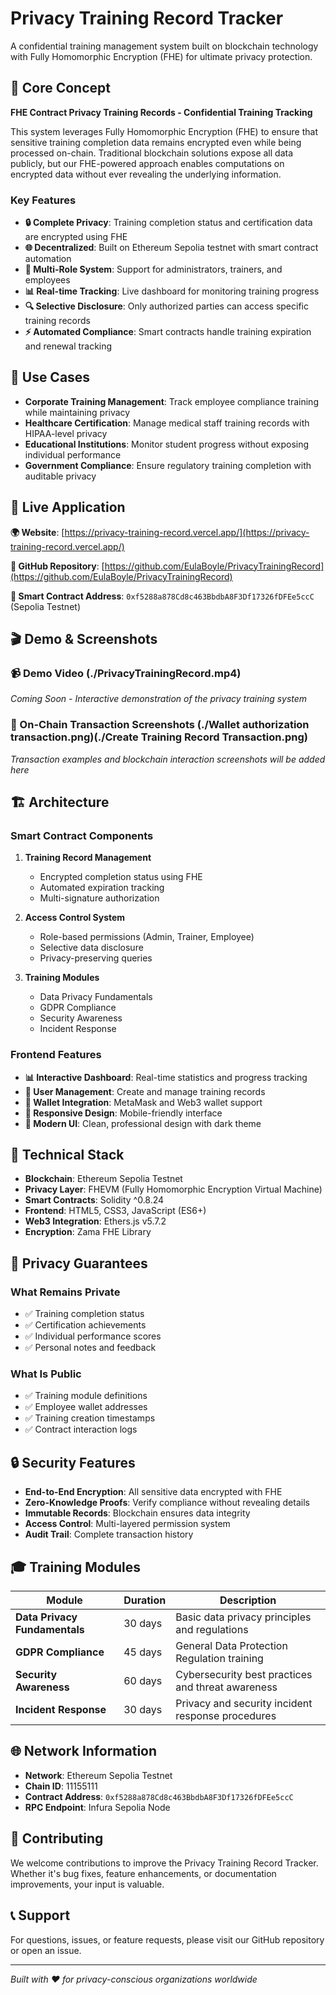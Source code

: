 # Privacy Training Record Tracker

A confidential training management system built on blockchain technology with Fully Homomorphic Encryption (FHE) for ultimate privacy protection.

## 🔐 Core Concept

**FHE Contract Privacy Training Records - Confidential Training Tracking**

This system leverages Fully Homomorphic Encryption (FHE) to ensure that sensitive training completion data remains encrypted even while being processed on-chain. Traditional blockchain solutions expose all data publicly, but our FHE-powered approach enables computations on encrypted data without ever revealing the underlying information.

### Key Features

- **🔒 Complete Privacy**: Training completion status and certification data are encrypted using FHE
- **🌐 Decentralized**: Built on Ethereum Sepolia testnet with smart contract automation
- **👥 Multi-Role System**: Support for administrators, trainers, and employees
- **📊 Real-time Tracking**: Live dashboard for monitoring training progress
- **🔍 Selective Disclosure**: Only authorized parties can access specific training records
- **⚡ Automated Compliance**: Smart contracts handle training expiration and renewal tracking

## 🎯 Use Cases

- **Corporate Training Management**: Track employee compliance training while maintaining privacy
- **Healthcare Certification**: Manage medical staff training records with HIPAA-level privacy
- **Educational Institutions**: Monitor student progress without exposing individual performance
- **Government Compliance**: Ensure regulatory training completion with auditable privacy

## 🚀 Live Application

**🌍 Website**: [https://privacy-training-record.vercel.app/](https://privacy-training-record.vercel.app/)

**📱 GitHub Repository**: [https://github.com/EulaBoyle/PrivacyTrainingRecord](https://github.com/EulaBoyle/PrivacyTrainingRecord)

**🔗 Smart Contract Address**: `0xf5288a878Cd8c463BbdbA8F3Df17326fDFEe5ccC` (Sepolia Testnet)

## 🎬 Demo & Screenshots

### 📹 Demo Video  (./PrivacyTrainingRecord.mp4)
*Coming Soon - Interactive demonstration of the privacy training system*

### 📸 On-Chain Transaction Screenshots (./Wallet authorization transaction.png)(./Create Training Record Transaction.png)
*Transaction examples and blockchain interaction screenshots will be added here*

## 🏗️ Architecture

### Smart Contract Components

1. **Training Record Management**
   - Encrypted completion status using FHE
   - Automated expiration tracking
   - Multi-signature authorization

2. **Access Control System**
   - Role-based permissions (Admin, Trainer, Employee)
   - Selective data disclosure
   - Privacy-preserving queries

3. **Training Modules**
   - Data Privacy Fundamentals
   - GDPR Compliance
   - Security Awareness
   - Incident Response

### Frontend Features

- **📊 Interactive Dashboard**: Real-time statistics and progress tracking
- **👤 User Management**: Create and manage training records
- **🔐 Wallet Integration**: MetaMask and Web3 wallet support
- **📱 Responsive Design**: Mobile-friendly interface
- **🎨 Modern UI**: Clean, professional design with dark theme

## 🔧 Technical Stack

- **Blockchain**: Ethereum Sepolia Testnet
- **Privacy Layer**: FHEVM (Fully Homomorphic Encryption Virtual Machine)
- **Smart Contracts**: Solidity ^0.8.24
- **Frontend**: HTML5, CSS3, JavaScript (ES6+)
- **Web3 Integration**: Ethers.js v5.7.2
- **Encryption**: Zama FHE Library

## 🌟 Privacy Guarantees

### What Remains Private
- ✅ Training completion status
- ✅ Certification achievements  
- ✅ Individual performance scores
- ✅ Personal notes and feedback

### What Is Public
- ✅ Training module definitions
- ✅ Employee wallet addresses
- ✅ Training creation timestamps
- ✅ Contract interaction logs

## 🔒 Security Features

- **End-to-End Encryption**: All sensitive data encrypted with FHE
- **Zero-Knowledge Proofs**: Verify compliance without revealing details
- **Immutable Records**: Blockchain ensures data integrity
- **Access Control**: Multi-layered permission system
- **Audit Trail**: Complete transaction history

## 🎓 Training Modules

| Module | Duration | Description |
|--------|----------|-------------|
| **Data Privacy Fundamentals** | 30 days | Basic data privacy principles and regulations |
| **GDPR Compliance** | 45 days | General Data Protection Regulation training |
| **Security Awareness** | 60 days | Cybersecurity best practices and threat awareness |
| **Incident Response** | 30 days | Privacy and security incident response procedures |

## 🌐 Network Information

- **Network**: Ethereum Sepolia Testnet
- **Chain ID**: 11155111
- **Contract Address**: `0xf5288a878Cd8c463BbdbA8F3Df17326fDFEe5ccC`
- **RPC Endpoint**: Infura Sepolia Node

## 🤝 Contributing

We welcome contributions to improve the Privacy Training Record Tracker. Whether it's bug fixes, feature enhancements, or documentation improvements, your input is valuable.

## 📞 Support

For questions, issues, or feature requests, please visit our GitHub repository or open an issue.

---

*Built with ❤️ for privacy-conscious organizations worldwide*